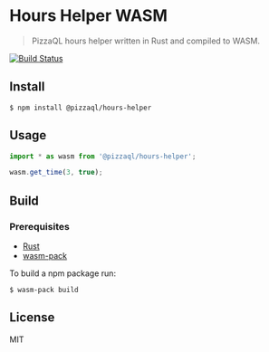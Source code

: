 # Hours Helper WASM

> PizzaQL hours helper written in Rust and compiled to WASM.

[![Build Status](https://travis-ci.org/pizzaql/hours-helper-wasm.svg?branch=master)](https://travis-ci.org/pizzaql/hours-helper-wasm)

## Install

```
$ npm install @pizzaql/hours-helper
```

## Usage

```js
import * as wasm from '@pizzaql/hours-helper';

wasm.get_time(3, true);
```

## Build

### Prerequisites

- [Rust](https://www.rust-lang.org/tools/install)
- [wasm-pack](https://rustwasm.github.io/wasm-pack/installer/)

To build a npm package run:

```
$ wasm-pack build
```

## License

MIT

